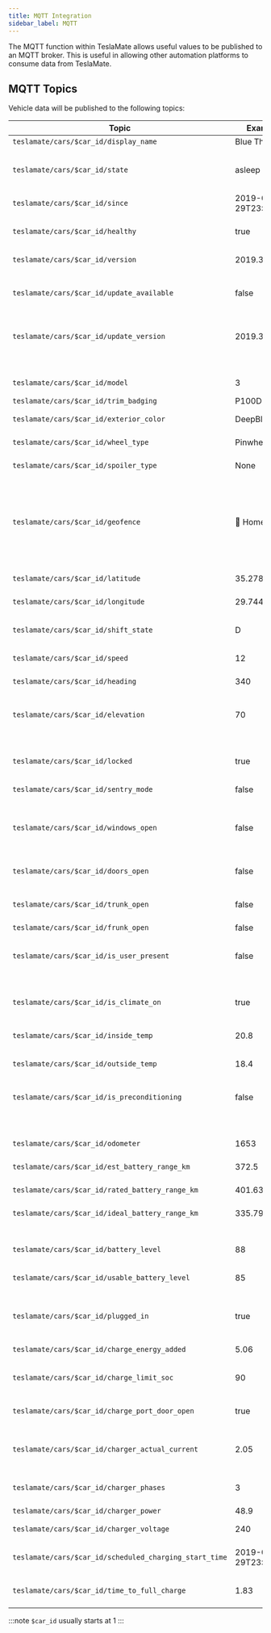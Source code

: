 ```yaml
---
title: MQTT Integration
sidebar_label: MQTT
---
```


The MQTT function within TeslaMate allows useful values to be published to an MQTT broker. This is useful in allowing other automation platforms to consume data from TeslaMate.

## MQTT Topics

Vehicle data will be published to the following topics:

| Topic                                                  | Example              | Description                                                      |
| ------------------------------------------------------ | -------------------- | ---------------------------------------------------------------- |
| `teslamate/cars/$car_id/display_name`                  | Blue Thunder         | Vehicle Name                                                     |
| `teslamate/cars/$car_id/state`                         | asleep               | Status of the vehicle (e.g. `online`, `asleep`, `charging`)      |
| `teslamate/cars/$car_id/since`                         | 2019-02-29T23:00:07Z | Date of the last status change                                   |
| `teslamate/cars/$car_id/healthy`                       | true                 | Health status of the logger for that vehicle                     |
| `teslamate/cars/$car_id/version`                       | 2019.32.12.2         | Software Version                                                 |
| `teslamate/cars/$car_id/update_available`              | false                | Indicates if a software update is available                      |
| `teslamate/cars/$car_id/update_version`                | 2019.32.12.3         | Software version of the available update                         |
|                                                        |                      |                                                                  |
| `teslamate/cars/$car_id/model`                         | 3                    | Either "S", "3", "X" or "Y"                                      |
| `teslamate/cars/$car_id/trim_badging`                  | P100D                | Trim badging                                                     |
| `teslamate/cars/$car_id/exterior_color`                | DeepBlue             | The exterior color                                               |
| `teslamate/cars/$car_id/wheel_type`                    | Pinwheel18           | The wheel type                                                   |
| `teslamate/cars/$car_id/spoiler_type`                  | None                 | The spoiler type                                                 |
|                                                        |                      |                                                                  |
| `teslamate/cars/$car_id/geofence`                      | 🏡 Home              | The name of the Geo-fence, if one exists at the current position |
|                                                        |                      |                                                                  |
| `teslamate/cars/$car_id/latitude`                      | 35.278131            | Last reported car latitude                                       |
| `teslamate/cars/$car_id/longitude`                     | 29.744801            | Last reported car longitude                                      |
| `teslamate/cars/$car_id/shift_state`                   | D                    | Current/Last Shift State (D/N/R/P)                               |
| `teslamate/cars/$car_id/speed`                         | 12                   | Current Speed in km/h                                            |
| `teslamate/cars/$car_id/heading`                       | 340                  | Last reported car direction                                      |
| `teslamate/cars/$car_id/elevation`                     | 70                   | Current elevation above sea level in meters                      |
|                                                        |                      |                                                                  |
| `teslamate/cars/$car_id/locked`                        | true                 | Indicates if the car is locked                                   |
| `teslamate/cars/$car_id/sentry_mode`                   | false                | Indicates if Sentry Mode is active                               |
| `teslamate/cars/$car_id/windows_open`                  | false                | Indicates if any of the windows are open                         |
| `teslamate/cars/$car_id/doors_open`                    | false                | Indicates if any of the doors are open                           |
| `teslamate/cars/$car_id/trunk_open`                    | false                | Indicates if the trunk is open                                   |
| `teslamate/cars/$car_id/frunk_open`                    | false                | Indicates if the frunk is open                                   |
| `teslamate/cars/$car_id/is_user_present`               | false                | Indicates if a user is present in the vehicle                    |
|                                                        |                      |                                                                  |
| `teslamate/cars/$car_id/is_climate_on`                 | true                 | Indicates if the climate control is on                           |
| `teslamate/cars/$car_id/inside_temp`                   | 20.8                 | Inside Temperature in °C                                         |
| `teslamate/cars/$car_id/outside_temp`                  | 18.4                 | Temperature in °C                                                |
| `teslamate/cars/$car_id/is_preconditioning`            | false                | Indicates if the vehicle is being preconditioned                 |
|                                                        |                      |                                                                  |
| `teslamate/cars/$car_id/odometer`                      | 1653                 | Car odometer in km                                               |
| `teslamate/cars/$car_id/est_battery_range_km`          | 372.5                | Estimated Range in km                                            |
| `teslamate/cars/$car_id/rated_battery_range_km`        | 401.63               | Rated Range in km                                                |
| `teslamate/cars/$car_id/ideal_battery_range_km`        | 335.79               | Ideal Range in km                                                |
|                                                        |                      |                                                                  |
| `teslamate/cars/$car_id/battery_level`                 | 88                   | Battery Level Percentage                                         |
| `teslamate/cars/$car_id/usable_battery_level`          | 85                   | Usable battery level percentage                                  |
| `teslamate/cars/$car_id/plugged_in`                    | true                 | If car is currently plugged into a charger                       |
| `teslamate/cars/$car_id/charge_energy_added`           | 5.06                 | Last added energy in kW                                          |
| `teslamate/cars/$car_id/charge_limit_soc`              | 90                   | Charge Limit Configured in Percentage                            |
| `teslamate/cars/$car_id/charge_port_door_open`         | true                 | Indicates if the charger door is open                            |
| `teslamate/cars/$car_id/charger_actual_current`        | 2.05                 | Current amperage supplied by charger                             |
| `teslamate/cars/$car_id/charger_phases`                | 3                    | Number of charger power phases (1-3)                             |
| `teslamate/cars/$car_id/charger_power`                 | 48.9                 | Charger Power                                                    |
| `teslamate/cars/$car_id/charger_voltage`               | 240                  | Charger Voltage                                                  |
| `teslamate/cars/$car_id/scheduled_charging_start_time` | 2019-02-29T23:00:07Z | Start time of the scheduled charge                               |
| `teslamate/cars/$car_id/time_to_full_charge`           | 1.83                 | Hours remaining to full charge                                   |

:::note
`$car_id` usually starts at 1
:::
